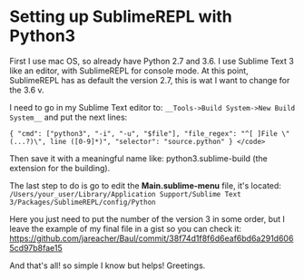 # Setting up SublimeREPL with Python3


First I use mac OS, so already have Python 2.7 and 3.6.
I use Sublime Text 3 like an editor, with SublimeREPL for console mode.
At this point, SublimeREPL has as default the version 2.7, this is wat I want to change for the 3.6 v.

I need to go in my Sublime Text editor to: `__Tools->Build System->New Build System__` and put the next lines:

	{ "cmd": ["python3", "-i", "-u", "$file"], "file_regex": "^[ ]File \"(...?)\", line ([0-9]*)", "selector": "source.python" } </code>

Then save it with a meaningful name like: python3.sublime-build (the extension for the building).

The last step to do is go to edit the __Main.sublime-menu__ file, it's located: `/Users/your_user/Library/Application Support/Sublime Text 3/Packages/SublimeREPL/config/Python`

Here you just need to put the number of the version 3 in some order, but I leave the example of my final file in a gist so you can check it:
https://github.com/jareacher/Baul/commit/38f74d1f8f6d6eaf6bd6a291d6065cd97b8fae15

And that's all! so simple I know but helps! Greetings.
